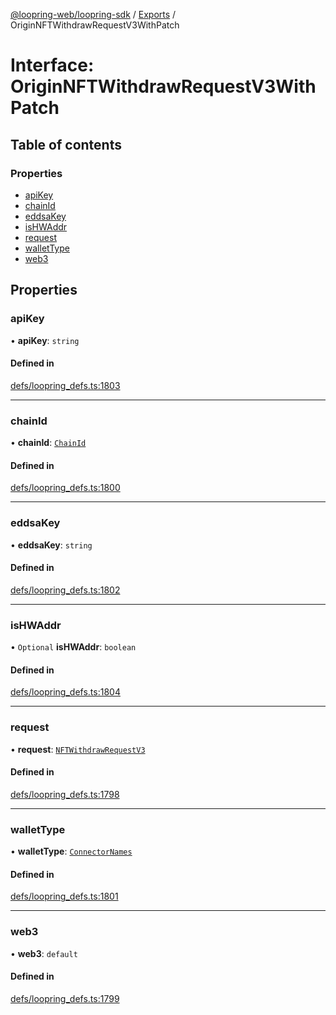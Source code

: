 [@loopring-web/loopring-sdk](../README.md) / [Exports](../modules.md) / OriginNFTWithdrawRequestV3WithPatch

# Interface: OriginNFTWithdrawRequestV3WithPatch

## Table of contents

### Properties

- [apiKey](OriginNFTWithdrawRequestV3WithPatch.md#apikey)
- [chainId](OriginNFTWithdrawRequestV3WithPatch.md#chainid)
- [eddsaKey](OriginNFTWithdrawRequestV3WithPatch.md#eddsakey)
- [isHWAddr](OriginNFTWithdrawRequestV3WithPatch.md#ishwaddr)
- [request](OriginNFTWithdrawRequestV3WithPatch.md#request)
- [walletType](OriginNFTWithdrawRequestV3WithPatch.md#wallettype)
- [web3](OriginNFTWithdrawRequestV3WithPatch.md#web3)

## Properties

### apiKey

• **apiKey**: `string`

#### Defined in

[defs/loopring_defs.ts:1803](https://github.com/Loopring/loopring_sdk/blob/4fed49a/src/defs/loopring_defs.ts#L1803)

___

### chainId

• **chainId**: [`ChainId`](../enums/ChainId.md)

#### Defined in

[defs/loopring_defs.ts:1800](https://github.com/Loopring/loopring_sdk/blob/4fed49a/src/defs/loopring_defs.ts#L1800)

___

### eddsaKey

• **eddsaKey**: `string`

#### Defined in

[defs/loopring_defs.ts:1802](https://github.com/Loopring/loopring_sdk/blob/4fed49a/src/defs/loopring_defs.ts#L1802)

___

### isHWAddr

• `Optional` **isHWAddr**: `boolean`

#### Defined in

[defs/loopring_defs.ts:1804](https://github.com/Loopring/loopring_sdk/blob/4fed49a/src/defs/loopring_defs.ts#L1804)

___

### request

• **request**: [`NFTWithdrawRequestV3`](NFTWithdrawRequestV3.md)

#### Defined in

[defs/loopring_defs.ts:1798](https://github.com/Loopring/loopring_sdk/blob/4fed49a/src/defs/loopring_defs.ts#L1798)

___

### walletType

• **walletType**: [`ConnectorNames`](../enums/ConnectorNames.md)

#### Defined in

[defs/loopring_defs.ts:1801](https://github.com/Loopring/loopring_sdk/blob/4fed49a/src/defs/loopring_defs.ts#L1801)

___

### web3

• **web3**: `default`

#### Defined in

[defs/loopring_defs.ts:1799](https://github.com/Loopring/loopring_sdk/blob/4fed49a/src/defs/loopring_defs.ts#L1799)
